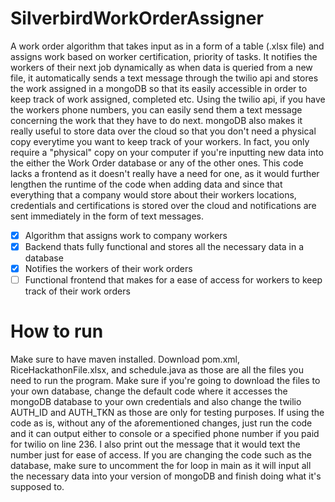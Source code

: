 # SilverbirdWorkOrderAssigner
A work order algorithm that takes input as in a form of a table (.xlsx file) and assigns work based on worker certification, priority of tasks. It notifies the workers of their next job dynamically as when data is queried from a new file, it automatically sends a text message through the twilio api and stores the work assigned in a mongoDB so that its easily accessible in order to keep track of work assigned, completed etc. Using the twilio api, if you have the workers phone numbers, you can easily send them a text message concerning the work that they have to do next. mongoDB also makes it really useful to store data over the cloud so that you don't need a physical copy everytime you want to keep track of your workers. In fact, you only require a "physical" copy on your computer if you're inputting new data into the either the Work Order database or any of the other ones. This code lacks a frontend as it doesn't really have a need for one, as it would further lengthen the runtime of the code when adding data and since that everything that a company would store about their workers locations, credentials and certifications is stored over the cloud and notifications are sent immediately in the form of text messages.

- [x] Algorithm that assigns work to company workers
- [x] Backend thats fully functional and stores all the necessary data in a database
- [x] Notifies the workers of their work orders
- [ ] Functional frontend that makes for a ease of access for workers to keep track of their work orders

# How to run
Make sure to have maven installed. Download pom.xml, RiceHackathonFile.xlsx, and schedule.java as those are all the files you need to run the program. Make sure if you're going to download the files to your own database, change the default code where it accesses the mongoDB database to your own credentials and also change the twilio AUTH_ID and AUTH_TKN as those are only for testing purposes. If using the code as is, without any of the aforementioned changes, just run the code and it can output either to console or a specified phone number if you paid for twilio on line 236. I also print out the message that it would text the number just for ease of access. If you are changing the code such as the database, make sure to uncomment the for loop in main as it will input all the necessary data into your version of mongoDB and finish doing what it's supposed to.
